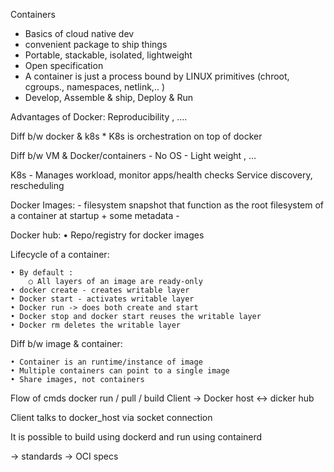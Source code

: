 Containers 
<ul>
	<li>Basics of cloud native dev</li>
	<li>convenient package to ship things</li>
	<li>Portable, stackable, isolated, lightweight</li>
	<li>Open specification</li>
	<li>A container is just a process bound by LINUX primitives (chroot, cgroups., namespaces, netlink,.. )</li>
	<li>Develop, Assemble & ship, Deploy & Run</li>
</ul>

Advantages of Docker:
Reproducibility , ….

Diff b/w docker & k8s
	* K8s is orchestration on top of docker
	

Diff b/w VM & Docker/containers
	- No OS
	- Light weight , …


K8s
	- Manages workload, monitor apps/health checks
	Service discovery, rescheduling 

Docker Images:
	-  filesystem snapshot that function as the root filesystem of a container at startup + some metadata
	- 

Docker hub:
	• Repo/registry for docker images
	

Lifecycle of a container:

	• By default :
		○ All layers of an image are ready-only
	• docker create - creates writable layer
	• Docker start - activates writable layer
	• Docker run -> does both create and start 
	• Docker stop and docker start reuses the writable layer
	• Docker rm deletes the writable layer


Diff b/w image & container:

	• Container is an runtime/instance of image
	• Multiple containers can point to a single image
	• Share images, not containers


Flow of cmds docker run / pull / build
	Client -> Docker host <-> dicker hub

Client talks to docker_host via socket connection



It is possible to build using dockerd and run using containerd

-> standards -> OCI specs

